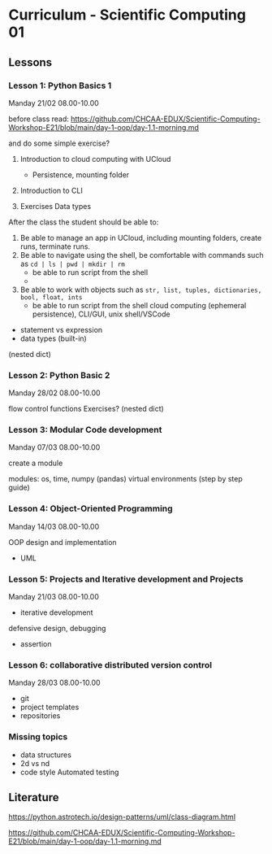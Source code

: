# Curriculum - Scientific Computing 01 #


## Lessons ##




### Lesson 1: Python Basics 1 
Manday 21/02 08.00-10.00

<!-- IM -->

before class read:
https://github.com/CHCAA-EDUX/Scientific-Computing-Workshop-E21/blob/main/day-1-oop/day-1.1-morning.md


and do some simple exercise?

1) Introduction to cloud computing with UCloud
    - Persistence, mounting folder
2) Introduction to CLI

3) Exercises Data types


After the class the student should be able to:
1) Be able to manage an app in UCloud, including mounting folders, create runs, terminate runs.
2) Be able to navigate using the shell, be comfortable with commands such as ` cd | ls | pwd | mkdir | rm `
    - be able to run script from the shell
    - 
3) Be able to work with objects such as `str, list, tuples, dictionaries, bool, float, ints` 
    - be able to run script from the shell
cloud computing (ephemeral persistence), CLI/GUI, unix shell/VSCode

* statement vs expression
* data types (built-in)

(nested dict)
<!-- Error messages -->

### Lesson 2: Python Basic 2
Manday 28/02 08.00-10.00

<!-- Lasse -->
flow control
functions
Exercises? 
(nested dict)

### Lesson 3: Modular Code development
Manday 07/03 08.00-10.00

<!-- Lasse -->
<!-- IM kan ikke være der -->

create a module
<!-- import i R -->
modules: os, time, numpy (pandas)
virtual environments (step by step guide)

<!-- prøv at load en pakke der ikke er installeret -> error -> gå i terminal -> pip install -> snak om nice med requirements.txt og venvs.. Giver mindre mening på ucloud, mere lokalt -->



### Lesson 4: Object-Oriented Programming
Manday 14/03 08.00-10.00

<!-- IM -->
OOP design and implementation

* UML
<!-- * Agent-based models -->


### Lesson 5: Projects and Iterative development and Projects
Manday 21/03 08.00-10.00

<!-- kenneth -->
* iterative development


defensive design, debugging

* assertion


### Lesson 6: collaborative distributed version control
Manday 28/03 08.00-10.00

<!-- kenneth -->
* git
* project templates
* repositories



### Missing topics

* data structures
* 2d vs nd
* code style
  Automated testing

## Literature
https://python.astrotech.io/design-patterns/uml/class-diagram.html

https://github.com/CHCAA-EDUX/Scientific-Computing-Workshop-E21/blob/main/day-1-oop/day-1.1-morning.md
